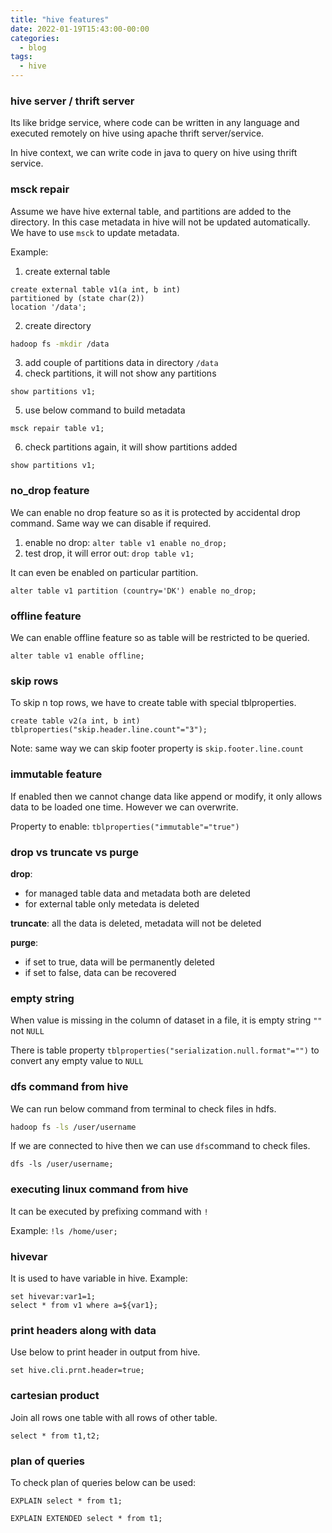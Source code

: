 ```yaml
---
title: "hive features"
date: 2022-01-19T15:43:00-00:00
categories:
  - blog
tags:
  - hive
---
```



### hive server / thrift server

Its like bridge service, where code can be written in any language and executed remotely on hive using apache thrift server/service.

In hive context, we can write code in java to query on hive using thrift service.


### msck repair

Assume we have hive external table, and partitions are added to the directory. In this case metadata in hive will not be updated automatically. We have to use `msck` to update metadata.

Example:

1. create external table 
```hive
create external table v1(a int, b int)
partitioned by (state char(2))
location '/data';
```
2. create directory 
```sh
hadoop fs -mkdir /data
```
3. add couple of partitions data in directory `/data`
4. check partitions, it will not show any partitions 
```hive
show partitions v1;
```
5. use below command to build metadata
```hive
msck repair table v1;
```
6. check partitions again, it will show partitions added 
```hive
show partitions v1;
```


### no_drop feature

We can enable no drop feature so as it is protected by accidental drop command. Same way we can disable if required.

1. enable no drop: `alter table v1 enable no_drop;`
2. test drop, it will error out: `drop table v1;`

It can even be enabled on particular partition.

`alter table v1 partition (country='DK') enable no_drop;`


### offline feature

We can enable offline feature so as table will be restricted to be queried. 

`alter table v1 enable offline;`


### skip rows

To skip n top rows, we have to create table with special tblproperties.

```hive
create table v2(a int, b int)
tblproperties("skip.header.line.count"="3");
```

Note: same way we can skip footer property is `skip.footer.line.count`


### immutable feature

If enabled then we cannot change data like append or modify, it only allows data to be loaded one time. However we can overwrite.

Property to enable: `tblproperties("immutable"="true")`


### drop vs truncate vs purge

**drop**:

  * for managed table data and metadata both are deleted
  * for external table only metedata is deleted

**truncate**: all the data is deleted, metadata will not be deleted

**purge**:

  * if set to true, data will be permanently deleted
  * if set to false, data can be recovered


### empty string

When value is missing in the column of dataset in a file, it is empty string `""` not `NULL`

There is table property `tblproperties("serialization.null.format"="")` to convert any empty value to `NULL`


### dfs command from hive

We can run below command from terminal to check files in hdfs.
```sh
hadoop fs -ls /user/username
```

If we are connected to hive then we can use `dfs`command to check files.
```hive
dfs -ls /user/username;
```


### executing linux command from hive

It can be executed by prefixing command with `!`

Example: `!ls /home/user;`


### hivevar

It is used to have variable in hive. Example:
```hive
set hivevar:var1=1;
select * from v1 where a=${var1};
```


### print headers along with data

Use below to print header in output from hive.

`set hive.cli.prnt.header=true;`


### cartesian product

Join all rows one table with all rows of other table.

`select * from t1,t2;`


### plan of queries

To check plan of queries below can be used:

`EXPLAIN select * from t1;`

`EXPLAIN EXTENDED select * from t1;`
